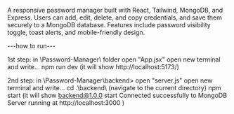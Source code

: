 A responsive password manager built with React, Tailwind, MongoDB, and Express. Users can add, edit, delete, and copy credentials, and save them securely to a MongoDB database. Features include password visibility toggle, toast alerts, and mobile-friendly design.

---how to run---

1st step:
in \Password-Manager\ folder open "App.jsx"
open new terminal and write...
npm run dev
(it will show http://localhost:5173/)

2nd step:
in \Password-Manager\backend> open "server.js"
open new terminal and write...
cd .\backend\ (navigate to the current directory)
npm start
(it will show
backend@1.0.0 start
Connected successfully to MongoDB
Server running at http://localhost:3000 )
